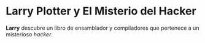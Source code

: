 # Larry Plotter y El Misterio del Hacker

**Larry** descubre un libro de ensamblador y compiladores que pertenece a un misterioso *hacker*.
